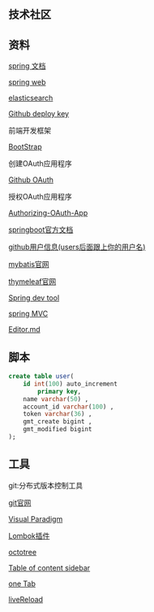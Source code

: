 ##  技术社区


##  资料
[spring 文档](https://spring.io/guides)

[spring web](https://spring.io/guides/gs/serving-web-content/)

[elasticsearch](https://elasticsearch.cn/explore)

[Github deploy key](https://developer.github.com/v3/guides/managing-deploy-keys/#deploy-keys)

前端开发框架

[BootStrap](https://v3.bootcss.com/getting-started/)

创建OAuth应用程序

[Github OAuth](https://developer.github.com/apps/building-oauth-apps/creating-an-oauth-app/)

授权OAuth应用程序

[Authorizing-OAuth-App](https://developer.github.com/apps/building-oauth-apps/authorizing-oauth-apps/#web-application-flow)

[springboot官方文档](https://docs.spring.io/spring-boot/docs/2.0.0.RC1/reference/htmlsingle/#boot-features-embedded-database-support)

[github用户信息(users后面跟上你的用户名)](https://api.github.com/users/)

[mybatis官网](https://mybatis.org/mybatis-3/)

[thymeleaf官网](https://www.thymeleaf.org/doc/tutorials/3.0/usingthymeleaf.html#setting-attribute-values)

[Spring dev tool](https://docs.spring.io/spring-boot/docs/2.0.0.RC1/reference/htmlsingle/#using-boot-devtools)

[spring MVC](https://docs.spring.io/spring/docs/5.0.3.RELEASE/spring-framework-reference/web.html#mvc-handlermapping-interceptor)

[Editor.md](http://editor.md.ipandao.com/)


##  脚本
```sql
create table user(
	id int(100) auto_increment
		primary key,
	name varchar(50) ,
	account_id varchar(100) ,
	token varchar(36) ,
	gmt_create bigint ,
	gmt_modified bigint 
);
```

##  工具

git:分布式版本控制工具

[git官网](https://git-scm.com/)

[Visual Paradigm](https://www.visual-paradigm.com/cn/)

[Lombok插件](https://projectlombok.org/)

[octotree](https://www.octotree.io)

[Table of content sidebar](https://chrome.google.com/webstore/detail/table-of-contents-sidebar/ohohkfheangmbedkgechjkmbepeikkej)

[one Tab](https://chrome.google.com/webstore/detail/onetab/chphlpgkkbolifaimnlloiipkdnihall)

[liveReload](https://chrome.google.com/webstore/detail/livereload/jnihajbhpnppcggbcgedagnkighmdlei/related)
